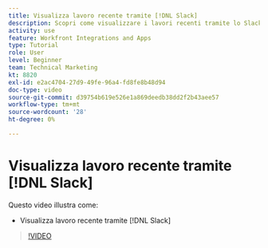 ```yaml
---
title: Visualizza lavoro recente tramite [!DNL Slack]
description: Scopri come visualizzare i lavori recenti tramite lo Slack
activity: use
feature: Workfront Integrations and Apps
type: Tutorial
role: User
level: Beginner
team: Technical Marketing
kt: 8820
exl-id: e2ac4704-27d9-49fe-96a4-fd8fe8b48d94
doc-type: video
source-git-commit: d39754b619e526e1a869deedb38dd2f2b43aee57
workflow-type: tm+mt
source-wordcount: '28'
ht-degree: 0%

---
```


# Visualizza lavoro recente tramite [!DNL Slack]

Questo video illustra come:

* Visualizza lavoro recente tramite [!DNL Slack]

>[!VIDEO](https://video.tv.adobe.com/v/335120/?quality=12)
